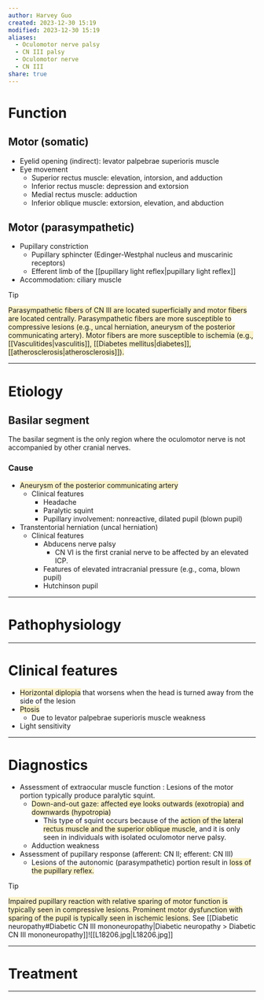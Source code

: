 ```yaml
---
author: Harvey Guo
created: 2023-12-30 15:19
modified: 2023-12-30 15:19
aliases:
  - Oculomotor nerve palsy
  - CN III palsy
  - Oculomotor nerve
  - CN III
share: true
---
```

# Function
## Motor (somatic)
- Eyelid opening (indirect): levator palpebrae superioris muscle 
- Eye movement 
	- Superior rectus muscle: elevation, intorsion, and adduction
	- Inferior rectus muscle: depression and extorsion
	- Medial rectus muscle: adduction
	- Inferior oblique muscle: extorsion, elevation, and abduction
## Motor (parasympathetic)
- Pupillary constriction
	- Pupillary sphincter (Edinger-Westphal nucleus and muscarinic receptors)
	- Efferent limb of the [[pupillary light reflex|pupillary light reflex]]
- Accommodation: ciliary muscle

>[!tip] 
><span style="background:rgba(240, 200, 0, 0.2)">Parasympathetic fibers of CN III are located superficially and motor fibers are located centrally. Parasympathetic fibers are more susceptible to compressive lesions (e.g., uncal herniation, aneurysm of the posterior communicating artery). Motor fibers are more susceptible to ischemia (e.g., [[Vasculitides|vasculitis]], [[Diabetes mellitus|diabetes]], [[atherosclerosis|atherosclerosis]]).</span>

---
# Etiology
## Basilar segment
The basilar segment is the only region where the oculomotor nerve is not accompanied by other cranial nerves.
### Cause
- <span style="background:rgba(240, 200, 0, 0.2)">Aneurysm of the posterior communicating artery</span>
	- Clinical features
		- Headache
		- Paralytic squint
		- Pupillary involvement: nonreactive, dilated pupil (blown pupil)
- Transtentorial herniation (uncal herniation)
	- Clinical features
		- Abducens nerve palsy 
			- CN VI is the first cranial nerve to be affected by an elevated ICP.
		- Features of elevated intracranial pressure (e.g., coma, blown pupil)
		- Hutchinson pupil 


---
# Pathophysiology


---
# Clinical features
- <span style="background:rgba(240, 200, 0, 0.2)">Horizontal diplopia</span> that worsens when the head is turned away from the side of the lesion 
- <span style="background:rgba(240, 200, 0, 0.2)">Ptosis </span>
	- Due to levator palpebrae superioris muscle weakness
- Light sensitivity

---
# Diagnostics
- Assessment of extraocular muscle function : Lesions of the motor portion typically produce paralytic squint. 
	- <span style="background:rgba(240, 200, 0, 0.2)">Down-and-out gaze: affected eye looks outwards (exotropia) and downwards (hypotropia) </span>
		- This type of squint occurs because of the <span style="background:rgba(240, 200, 0, 0.2)">action of the lateral rectus muscle and the superior oblique muscle</span>, and it is only seen in individuals with isolated oculomotor nerve palsy.
	- Adduction weakness
- Assessment of pupillary response (afferent: CN II; efferent: CN III) 
	- Lesions of the autonomic (parasympathetic) portion result in <span style="background:rgba(240, 200, 0, 0.2)">loss of the pupillary reflex.</span>

>[!tip] 
><span style="background:rgba(240, 200, 0, 0.2)">Impaired pupillary reaction with relative sparing of motor function is typically seen in compressive lesions. Prominent motor dysfunction with sparing of the pupil is typically seen in ischemic lesions.</span> See [[Diabetic neuropathy#Diabetic CN III mononeuropathy|Diabetic neuropathy > Diabetic CN III mononeuropathy]]![[L18206.jpg|L18206.jpg]]

---
# Treatment


---
